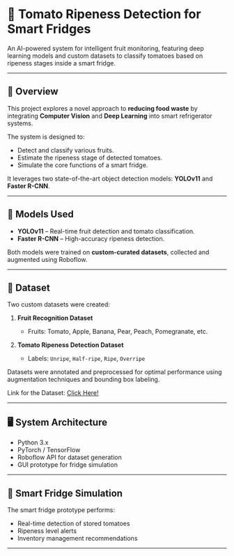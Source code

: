# 🍅 Tomato Ripeness Detection for Smart Fridges

An AI-powered system for intelligent fruit monitoring, featuring deep learning models and custom datasets to classify tomatoes based on ripeness stages inside a smart fridge.

---

## 📘 Overview

This project explores a novel approach to **reducing food waste** by integrating **Computer Vision** and **Deep Learning** into smart refrigerator systems.

The system is designed to:
- Detect and classify various fruits.
- Estimate the ripeness stage of detected tomatoes.
- Simulate the core functions of a smart fridge.

It leverages two state-of-the-art object detection models: **YOLOv11** and **Faster R-CNN**.

---

## 🧠 Models Used

- **YOLOv11** – Real-time fruit detection and tomato classification.
- **Faster R-CNN** – High-accuracy ripeness detection.

Both models were trained on **custom-curated datasets**, collected and augmented using Roboflow.

---

## 📂 Dataset

Two custom datasets were created:

1. **Fruit Recognition Dataset**  
   - Fruits: Tomato, Apple, Banana, Pear, Peach, Pomegranate, etc.

2. **Tomato Ripeness Detection Dataset**  
   - Labels: `Unripe`, `Half-ripe`, `Ripe`, `Overripe`

Datasets were annotated and preprocessed for optimal performance using augmentation techniques and bounding box labeling.

Link for the Dataset: [Click Here!](https://app.roboflow.com/realistic-datasets-for-smart-fridge-applications)

---

## 🖥️ System Architecture

- Python 3.x
- PyTorch / TensorFlow
- Roboflow API for dataset generation
- GUI prototype for fridge simulation

---

## 🧊 Smart Fridge Simulation

The smart fridge prototype performs:
- Real-time detection of stored tomatoes
- Ripeness level alerts
- Inventory management recommendations

---
